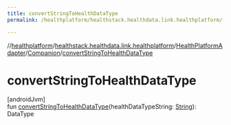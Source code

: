 ```yaml
---
title: convertStringToHealthDataType
permalink: /healthplatform/healthstack.healthdata.link.healthplatform/-health-platform-adapter/-companion/convert-string-to-health-data-type.html

---
```

//[healthplatform](../../../../index.html)/[healthstack.healthdata.link.healthplatform](../../index.html)/[HealthPlatformAdapter](../index.html)/[Companion](index.html)/[convertStringToHealthDataType](convert-string-to-health-data-type.html)



# convertStringToHealthDataType



[androidJvm]\
fun [convertStringToHealthDataType](convert-string-to-health-data-type.html)(healthDataTypeString: [String](https://kotlinlang.org/api/latest/jvm/stdlib/kotlin/-string/index.html)): DataType




